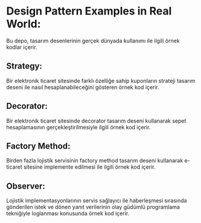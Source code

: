 # Design Pattern Examples in Real World:
Bu depo, tasarım desenlerinin gerçek dünyada kullanımı ile ilgili örnek kodlar içerir.

## Strategy:
Bir elektronik ticaret sitesinde farklı özelliğe sahip kuponların strateji tasarım 
deseni ile nasıl hesaplanabileceğini gösteren örnek kod içerir.

## Decorator:
Bir elektronik ticaret sitesinde decorator tasarım deseni kullanarak sepet hesaplamasının
gerçekleştirilmesiyle ilgili örnek kod içerir.

## Factory Method:
Birden fazla lojistik servisinin factory method tasarım deseni kullanarak e-ticaret sitesine
implemente edilmesi ile ilgili örnek kod içerir.

## Observer:
Lojistik implementasyonlarının servis sağlayıcı ile haberleşmesi sırasında gönderilen istek ve 
dönen yanıt verilerinin olay güdümlü programlama tekniğiyle loglanması konusunda örnek kod içerir.
